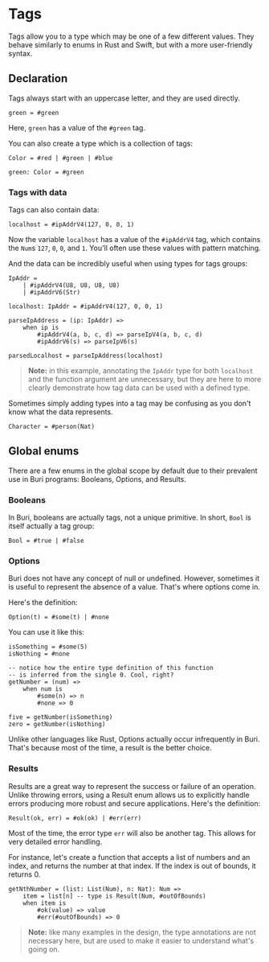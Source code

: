 # Tags

Tags allow you to a type which may be one of a few different values. They behave similarly to enums in Rust and Swift, but with a more user-friendly syntax.

## Declaration

Tags always start with an uppercase letter, and they are used directly.

```buri
green = #green
```

Here, `green` has a value of the `#green` tag.

You can also create a type which is a collection of tags:

```buri
Color = #red | #green | #blue

green: Color = #green
```

### Tags with data

Tags can also contain data:

```buri
localhost = #ipAddrV4(127, 0, 0, 1)
```

Now the variable `localhost` has a value of the `#ipAddrV4` tag, which contains the `Num`s `127`, `0`, `0`, and `1`. You'll often use these values with pattern matching.

And the data can be incredibly useful when using types for tags groups:

```buri
IpAddr =
    | #ipAddrV4(U8, U8, U8, U8)
    | #ipAddrV6(Str)

localhost: IpAddr = #ipAddrV4(127, 0, 0, 1)

parseIpAddress = (ip: IpAddr) =>
    when ip is
        #ipAddrV4(a, b, c, d) => parseIpV4(a, b, c, d)
        #ipAddrV6(s) => parseIpV6(s)

parsedLocalhost = parseIpAddress(localhost)
```

> **Note:** in this example, annotating the `IpAddr` type for both `localhost` and the function argument are unnecessary, but they are here to more clearly demonstrate how tag data can be used with a defined type.

Sometimes simply adding types into a tag may be confusing as you don't know what the data represents.

```buri
Character = #person(Nat)
```

## Global enums

There are a few enums in the global scope by default due to their prevalent use in Buri programs: Booleans, Options, and Results.

### Booleans

In Buri, booleans are actually tags, not a unique primitive. In short, `Bool` is itself actually a tag group:

```buri
Bool = #true | #false
```

### Options

Buri does not have any concept of null or undefined. However, sometimes it is useful to represent the absence of a value. That's where options come in.

Here's the definition:

```buri
Option(t) = #some(t) | #none
```

You can use it like this:

```buri
isSomething = #some(5)
isNothing = #none

-- notice how the entire type definition of this function
-- is inferred from the single 0. Cool, right?
getNumber = (num) =>
    when num is
        #some(n) => n
        #none => 0

five = getNumber(isSomething)
zero = getNumber(isNothing)
```

Unlike other languages like Rust, Options actually occur infrequently in Buri. That's because most of the time, a result is the better choice.

### Results

Results are a great way to represent the success or failure of an operation. Unlike throwing errors, using a Result enum allows us to explicitly handle errors producing more robust and secure applications. Here's the definition:

```buri
Result(ok, err) = #ok(ok) | #err(err)
```

Most of the time, the error type `err` will also be another tag. This allows for very detailed error handling.

For instance, let's create a function that accepts a list of numbers and an index, and returns the number at that index. If the index is out of bounds, it returns 0.

```buri
getNthNumber = (list: List(Num), n: Nat): Num =>
    item = list[n] -- type is Result(Num, #outOfBounds)
    when item is
        #ok(value) => value
        #err(#outOfBounds) => 0
```

> **Note:** like many examples in the design, the type annotations are not necessary here, but are used to make it easier to understand what's going on.
